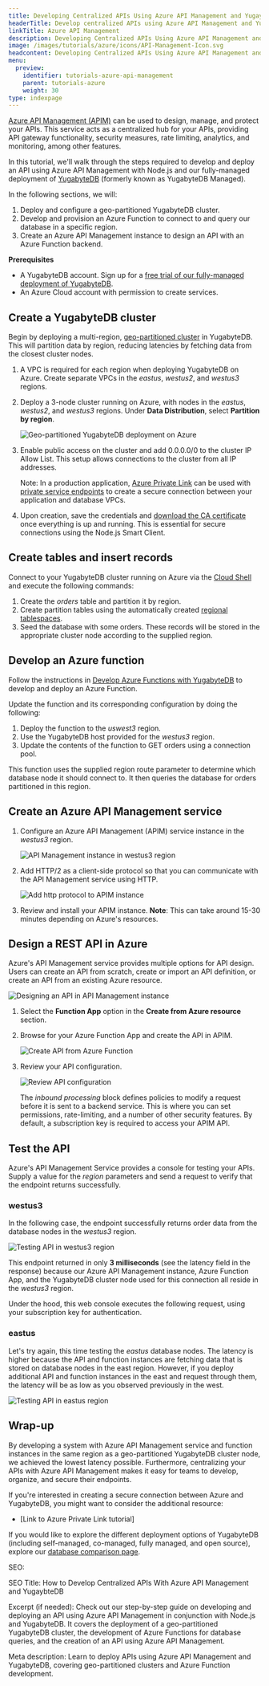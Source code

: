 ```yaml
---
title: Developing Centralized APIs Using Azure API Management and YugaybteDB
headerTitle: Develop centralized APIs using Azure API Management and YugaybteDB
linkTitle: Azure API Management
description: Developing Centralized APIs Using Azure API Management and YugaybteDB
image: /images/tutorials/azure/icons/API-Management-Icon.svg
headcontent: Developing Centralized APIs Using Azure API Management and YugaybteDB
menu:
  preview:
    identifier: tutorials-azure-api-management
    parent: tutorials-azure
    weight: 30
type: indexpage
---
```


[Azure API Management (APIM)](https://azure.microsoft.com/en-us/products/api-management/) can be used to design, manage, and protect your APIs. This service acts as a centralized hub for your APIs, providing API gateway functionality, security measures, rate limiting, analytics, and monitoring, among other features.

In this tutorial, we'll walk through the steps required to develop and deploy an API using Azure API Management with Node.js and our fully-managed deployment of [YugabyteDB](https://www.yugabyte.com/yugabytedb/) (formerly known as YugabyteDB Managed).

In the following sections, we will:

1. Deploy and configure a geo-partitioned YugabyteDB cluster.
2. Develop and provision an Azure Function to connect to and query our database in a specific region.
3. Create an Azure API Management instance to design an API with an Azure Function backend.

**Prerequisites**

- A YugabyteDB account. Sign up for a [free trial of our fully-managed deployment of YugabyteDB](https://cloud.yugabyte.com/signup/).
- An Azure Cloud account with permission to create services.

## Create a YugabyteDB cluster

Begin by deploying a multi-region, [geo-partitioned cluster](../../../yugabyte-cloud/cloud-basics/create-clusters/create-clusters-geopartition/) in YugabyteDB. This will partition data by region, reducing latencies by fetching data from the closest cluster nodes.

1. A VPC is required for each region when deploying YugabyteDB on Azure. Create separate VPCs in the _eastus_, _westus2_, and _westus3_ regions.
2. Deploy a 3-node cluster running on Azure, with nodes in the _eastus_, _westus2_, and _westus3_ regions. Under **Data Distribution**, select **Partition by region**.

    ![Geo-partitioned YugabyteDB deployment on Azure](/images/tutorials/azure/azure-private-link/yb-deployment.png "Geo-partitioned YugabyteDB deployment on Azure")

3. Enable public access on the cluster and add 0.0.0.0/0 to the cluster IP Allow List. This setup allows connections to the cluster from all IP addresses.

    Note: In a production application, [Azure Private Link](../../../yugabyte-cloud/cloud-basics/cloud-vpcs/managed-endpoint-aws/) can be used with [private service endpoints](../../../yugabyte-cloud/cloud-basics/cloud-vpcs/managed-endpoint-azure/#create-a-pse-in-yugabytedb-managed) to create a secure connection between your application and database VPCs.

4. Upon creation, save the credentials and [download the CA certificate](../../../develop/build-apps/cloud-add-ip/#download-your-cluster-certificate) once everything is up and running. This is essential for secure connections using the Node.js Smart Client.

## Create tables and insert records

Connect to your YugabyteDB cluster running on Azure via the [Cloud Shell](../../../yugabyte-cloud/cloud-connect/connect-cloud-shell/) and execute the following commands:

1. Create the _orders_ table and partition it by region.
2. Create partition tables using the automatically created [regional tablespaces](../../../yugabyte-cloud/cloud-basics/create-clusters/create-clusters-geopartition/).
3. Seed the database with some orders. These records will be stored in the appropriate cluster node according to the supplied region.

## Develop an Azure function

Follow the instructions in [Develop Azure Functions with YugabyteDB](../azure-functions/) to develop and deploy an Azure Function.

Update the function and its corresponding configuration by doing the following:

1. Deploy the function to the _uswest3_ region.
2. Use the YugabyteDB host provided for the _westus3_ region.
3. Update the contents of the function to GET orders using a connection pool.

This function uses the supplied region route parameter to determine which database node it should connect to. It then queries the database for orders partitioned in this region.

## Create an Azure API Management service

1. Configure an Azure API Management (APIM) service instance in the _westus3_ region.

    ![API Management instance in westus3 region](/images/tutorials/azure/azure-api-management/azure-api-mgmt-config.png "API Management instance in westus3 region")

2. Add HTTP/2 as a client-side protocol so that you can communicate with the API Management service using HTTP.

    ![Add http protocol to APIM instance](/images/tutorials/azure/azure-api-management/azure-api-mgmt-http.png "Add http protocol to APIM instance")

3. Review and install your APIM instance. **Note**: This can take around 15-30 minutes depending on Azure's resources.

## Design a REST API in Azure

Azure's API Management service provides multiple options for API design. Users can create an API from scratch, create or import an API definition, or create an API from an existing Azure resource.

![Designing an API in API Management instance](/images/tutorials/azure/azure-api-management/azure-api-mgmt-designing-api.png "Designing an API in API Management instance")

1. Select the **Function App** option in the **Create from Azure resource** section.
2. Browse for your Azure Function App and create the API in APIM.

    ![Create API from Azure Function](/images/tutorials/azure/azure-api-management/azure-api-mgmt-function-app.png "Create API from Azure Function")

3. Review your API configuration.

    ![Review API configuration](/images/tutorials/azure/azure-api-management/azure-api-mgmt-api-overview.png "Review API configuration")

    The _inbound processing_ block defines policies to modify a request before it is sent to a backend service. This is where you can set permissions, rate-limiting, and a number of other security features. By default, a subscription key is required to access your APIM API.

## Test the API

Azure's API Management Service provides a console for testing your APIs. Supply a value for the _region_ parameters and send a request to verify that the endpoint returns successfully.

### westus3

In the following case, the endpoint successfully returns order data from the database nodes in the _westus3_ region.

![Testing API in westus3 region](/images/tutorials/azure/azure-api-management/azure-api-mgmt-testing-westus3.png "Testing API in westus3 region")

This endpoint returned in only **3 milliseconds** (see the latency field in the response) because our Azure API Management instance, Azure Function App, and the YugabyteDB cluster node used for this connection all reside in the _westus3_ region.

Under the hood, this web console executes the following request, using your subscription key for authentication.

### eastus

Let's try again, this time testing the _eastus_ database nodes. The latency is higher because the API and function instances are fetching data that is stored on database nodes in the east region. However, if you deploy additional API and function instances in the east and request through them, the latency will be as low as you observed previously in the west.

![Testing API in eastus region](/images/tutorials/azure/azure-api-management/azure-api-mgmt-testing-eastus.png "Testing API in eastus region")

## Wrap-up

By developing a system with Azure API Management service and function instances in the same region as a geo-partitioned YugabyteDB cluster node, we achieved the lowest latency possible. Furthermore, centralizing your APIs with Azure API Management makes it easy for teams to develop, organize, and secure their endpoints.

If you're interested in creating a secure connection between Azure and YugabyteDB, you might want to consider the additional resource:

- [Link to Azure Private Link tutorial]

If you would like to explore the different deployment options of YugabyteDB (including self-managed, co-managed, fully managed, and open source), explore our [database comparison page](https://www.yugabyte.com/compare-products/).

SEO:

SEO Title: How to Develop Centralized APIs With Azure API Management and YugaybteDB

Excerpt (if needed): Check out our step-by-step guide on developing and deploying an API using Azure API Management in conjunction with Node.js and YugabyteDB. It covers the deployment of a geo-partitioned YugabyteDB cluster, the development of Azure Functions for database queries, and the creation of an API using Azure API Management.

Meta description: Learn to deploy APIs using Azure API Management and YugabyteDB, covering geo-partitioned clusters and Azure Function development.
